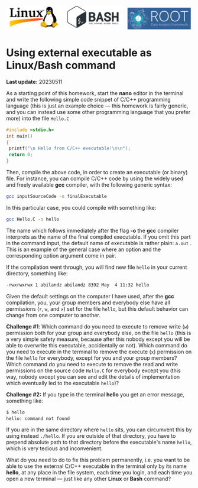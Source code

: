 ![](../Common_Figures/LinuxBashROOT_logos.png)

# Using external executable as Linux/Bash command
**Last update:** 20230511

As a starting point of this homework, start the **nano** editor in the terminal and write the following simple code snippet of C/C++ programming language (this is just an example choice &mdash; this homework is fairly generic, and you can instead use some other programming language that you prefer more) into the file ```Hello.C``` 

```c
#include <stdio.h>
int main()
{
 printf("\n Hello from C/C++ executable!\n\n");
 return 0;
}
```

Then, compile the above code, in order to create an executable (or binary) file. For instance, you can compile C/C++ code by using the widely used and freely available **gcc** compiler, with the following generic syntax:

```bash
gcc inputSourceCode -o finalExecutable
```

In this particular case, you could compile with something like:

```bash
gcc Hello.C -o hello
```
The name which follows immediately after the flag **-o** the **gcc** compiler interprets as the name of the final compiled executable. If you omit this part in the command input, the default name of executable is rather plain: ```a.out``` . This is an example of the general case where an option and the corresponding option argument come in pair.

If the compilation went through, you will find new file ``hello`` in your current directory, something like:
```bash
-rwxrwxrwx 1 abilandz abilandz 8392 May  4 11:32 hello
```

Given the default settings on the computer I have used, after the **gcc** compilation, you, your group members and everybody else have all permissions (```r```, ```w```, and ```x```) set for the file ```hello```, but this default behavior can change from one computer to another.  

**Challenge #1**: Which command do you need to execute to remove write (```w```) permission both for your group and everybody else, on the file ```hello``` (this is a very simple safety measure, because after this nobody except you will be able to overwrite this executable, accidentally or not). Which command do you need to execute in the terminal to remove the execute (```x```) permission on the file ```hello``` for everybody, except for you and your group members? Which command do you need to execute to remove the read and write permissions on the source code ```Hello.C``` for everybody except you (this way, nobody except you can see and edit the details of implementation which eventually led to the executable ```hello```)? 

**Challenge #2:** If you type in the terminal **hello** you get an error message, something like:

```bash
$ hello
hello: command not found
```
If you are in the same directory where ```hello``` sits, you can circumvent this by using instead ```./hello```. If you are outside of that directory, you have to prepend absolute path to that directory before the executable's name ```hello```, which is very tedious and inconvenient.

What do you need to do to fix this problem permanently, i.e. you want to be able to use the external C/C++ executable in the terminal only by its name **hello**, at any place in the file system, each time you login, and each time you open a new terminal &mdash; just like any other **Linux** or **Bash** command?